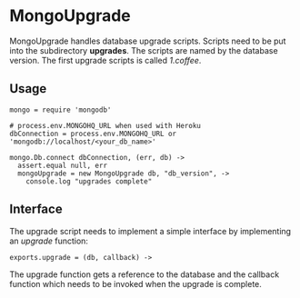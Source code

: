 MongoUpgrade
============

MongoUpgrade handles database upgrade scripts.
Scripts need to be put into the subdirectory __upgrades__.
The scripts are named by the database version. The first
upgrade scripts is called _1.coffee_.

## Usage

    mongo = require 'mongodb'

    # process.env.MONGOHQ_URL when used with Heroku
    dbConnection = process.env.MONGOHQ_URL or 'mongodb://localhost/<your_db_name>'

    mongo.Db.connect dbConnection, (err, db) ->
      assert.equal null, err
      mongoUpgrade = new MongoUpgrade db, "db_version", ->
        console.log "upgrades complete"

## Interface

The upgrade script
needs to implement a simple interface by implementing an
_upgrade_ function:

    exports.upgrade = (db, callback) ->

The upgrade function gets a reference to the database and
the callback function which needs to be invoked when the
upgrade is complete.
